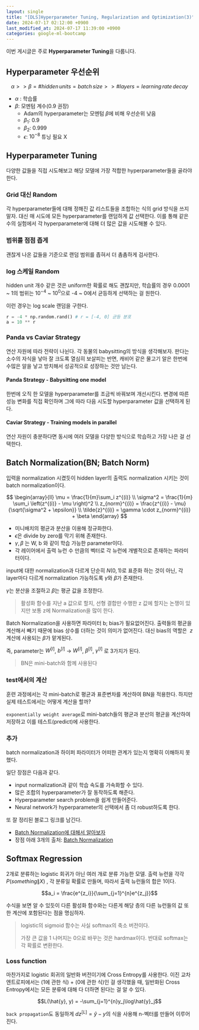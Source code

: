 ```yaml
---
layout: single
title: "[DLS]Hyperparameter Tuning, Regularization and Optimization(3)"
date: 2024-07-17 02:12:00 +0900
last_modified_at: 2024-07-17 11:39:00 +0900
categories: google-ml-bootcamp
---
```


이번 게시글은 주로 **Hyperparameter Tuning**을 다룹니다.

## Hyperparameter 우선순위

$$\alpha >> \beta = \#hidden\,units = batch\,size >> \# layers=learning\,rate\,decay$$

- $\alpha$ : 학습률
- $\beta$: 모멘텀 계수(0.9 권장)
  - Adam의 hyperparameter는 모멘텀 $\beta$에 비해 우선순위 낮음
  - $\beta_1$: 0.9
  - $\beta_2$: 0.999
  - $\epsilon$: $10^{-8}$ 튜닝 필요 X

## Hyperparameter Tuning

다양한 값들을 직접 시도해보고 해당 모델에 가장 적합한 hyperparameter들을 골라야한다.

### Grid 대신 Random

각 hyperparameter들에 대해 정해진 값 리스트들을 조합하는 식의 grid 방식을 쓰지 말자. 대신 매 시도에 모든 hyperparameter를 랜덤하게 값 선택한다. 이를 통해 같은 수의 실험에서 각 hyperparameter에 대해 더 많은 값을 시도해볼 수 있다.

### 범위를 점점 좁게

괜찮게 나온 값들을 기준으로 랜덤 범위를 좁혀서 더 촘촘하게 검사한다.

### log 스케일 Random

hidden unit 개수 같은 것은 uniform한 확률로 해도 괜찮지만, 학습률의 경우 0.0001 ~ 1의 범위는 $10^{-4}$ ~ $10^0$으로 -4 ~ 0에서 균등하게 선택하는 걸 원한다.

이런 경우는 log scale 랜덤을 구한다.

```python
r = -4 * np.random.rand() # r = [-4, 0] 균등 분포
a = 10 ** r
```

### Panda vs Caviar Strategy

연산 자원에 따라 전략이 나뉜다. 각 동물의 babysitting의 방식을 생각해보자. 판다는 소수의 자식을 낳아 잘 크도록 열심히 보살피는 반면, 캐비어 같은 물고기 알은 한번에 수많은 알을 낳고 방치해서 성공적으로 성장하는 것만 남는다.

#### Panda Strategy - Babysitting one model

한번에 오직 한 모델을 hyperparameter를 조금씩 바꿔보며 개선시킨다. 변경에 따른 성능 변화를 직접 확인하며 그에 따라 다음 시도할 hyperparameter 값을 선택하게 된다.

#### Caviar Strategy - Training models in parallel

연산 자원이 충분하다면 동시에 여러 모델을 다양한 방식으로 학습하고 가장 나은 걸 선택한다.

## Batch Normalization(BN; Batch Norm)

입력을 normalization 시켰듯이 hidden layer의 출력도 normalization 시키는 것이 batch normalization이다.

$$
\begin{array}{ll}
\mu = \frac{1}{m}\sum_i z^{(i)} \\
\sigma^2 = \frac{1}{m} \sum_i \left(z^{(i)} - \mu \right)^2 \\
z_{norm}^{(i)} = \frac{z^{(i)} - \mu}{\sqrt{\sigma^2 + \epsilon}} \\
\tilde{z}^{(i)} = \gamma \cdot z_{norm}^{(i)} + \beta
\end{array}
$$

- 미니배치의 평균과 분산을 이용해 정규화한다.
- $\epsilon$은 divide by zero를 막기 위해 존재한다.
- $\gamma, \beta$ 는 W, b 와 같이 학습 가능한 parameter이다.
- 각 레이어에서 출력 뉴런 수 만큼의 벡터로 각 뉴런에 개별적으로 존재하는 파라미터이다.

input에 대한 normalization과 다르게 단순히 $N(0, 1)$로 표준화 하는 것이 아닌, 각 layer마다 다르게 normalization 가능하도록 $\gamma$와 $\beta$가 존재한다.

$\gamma$는 분산을 조절하고 $\beta$는 평균 값을 조정한다.

> 활성화 함수를 지난 a 값으로 할지, 선형 결합만 수행한 z 값에 할지는 논쟁이 있지만 보통 z에 Normalization을 많이 한다.

Batch Normalization을 사용하면 파라미터 b; bias가 필요없어진다. 출력들의 평균을 계산해서 빼기 때문에 bias 상수를 더하는 것이 의미가 없어진다. 대신 bias의 역할은 $~{z}$ 계산에 사용되는 $\beta$가 맡게된다.

즉, parameter는 $W^{[l]}$, $b^{[l]}$ -> $W^{[l]}$, $\beta^{[l]}$, $\gamma^{[l]}$ 로 3가지가 된다.

> BN은 mini-batch와 함께 사용된다

### test에서의 계산

훈련 과정에서는 각 mini-batch로 평균과 표준변차를 계산하여 BN을 적용한다. 하지만 실제 테스트에서는 어떻게 계산을 할까?

`exponentially weight average`로 mini-batch들의 평균과 분산의 평균을 계산하여 저장하고 이를 테스트(predict)에 사용한다.

### 추가

batch normalization과 하이퍼 파라미터가 어떠한 관계가 있는지 명확히 이해하지 못했다.

일단 장점은 다음과 같다.

- input normalization과 같이 학습 속도를 가속화할 수 있다.
- 많은 조합의 hyperparameter가 잘 동작하도록 해준다.
- Hyperparameter search problem을 쉽게 만들어준다.
- Neural network가 hyperparameter의 선택에서 좀 더 robust하도록 한다.

또 잘 정리된 블로그 링크를 남긴다.

- [Batch Normalization에 대해서 알아보자](https://velog.io/@choiking10/Batch-Normalization%EC%97%90-%EB%8C%80%ED%95%B4%EC%84%9C-%EC%95%8C%EC%95%84%EB%B3%B4%EC%9E%90)
- 장점 아래 3개의 출처: [Batch Normalization](https://gofo-coding.tistory.com/entry/Batch-Normalization)

## Softmax Regression

2개로 분류하는 logistic 회귀가 아닌 여러 개로 분류 가능한 모델. 출력 뉴런을 각각 $P(something\|X)$ , 각 분류일 확률로 만들며, 따라서 출력 뉴런들의 합은 1이다.

$$a_i = \frac{e^{z_i}}{\sum_{j=1}^{n}e^{z_j}}$$

수식을 보면 알 수 있듯이 다른 활성화 함수와는 다른게 해당 층의 다른 뉴런들의 값 또한 계산에 포함된다는 점을 명심하자.

> logistic의 sigmoid 함수는 사실 softmax의 축소 버전이다.
>
> 가장 큰 값을 1 나머지는 0으로 바꾸는 것은 hardmax이다. 반대로 softmax는 각 확률로 변환한다.

### Loss function

마찬가지로 logistic 회귀의 일반화 버전이기에 Cross Entropy를 사용한다. 이진 교차 엔트로피에서는 (1에 관한 식) + (0에 관한 식)인 걸 생각했을 때, 일반화된 Cross Entropy에서는 모든 분류에 대해 다 더하면 된다는 걸 알 수 있다.

$$L(\hat{y}, y) = -\sum_{j=1}^{n}y_j\log\hat{y}_j$$

`back propagation`도 동일하게 $dz^{[L]}=\hat{y} - y$의 식을 사용해 n-벡터를 만들어 이루어진다.
